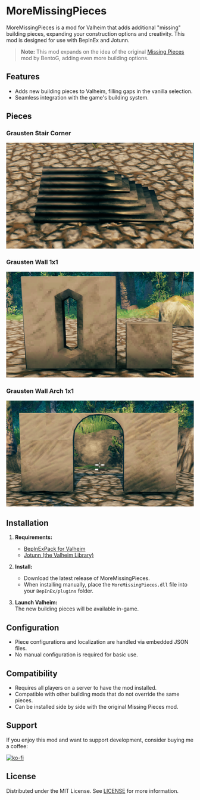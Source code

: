 # MoreMissingPieces

MoreMissingPieces is a mod for Valheim that adds additional "missing" building pieces, expanding your construction options and creativity. This mod is designed for use with BepInEx and Jotunn.

> **Note:** This mod expands on the idea of the original [Missing Pieces](https://thunderstore.io/c/valheim/p/BentoG/MissingPieces/) mod by BentoG, adding even more building options.  

## Features

- Adds new building pieces to Valheim, filling gaps in the vanilla selection.
- Seamless integration with the game's building system.

## Pieces

### Grausten Stair Corner

<p align="left">
<img alt="Grausten Stair Corner" width="800" src="https://github.com/FrenkTimmer/MoreMissingPieces/blob/main/Images/piece_grausten_stonestair_corner.png?raw=true" />
</p>

### Grausten Wall 1x1

<p align="left">
<img alt="Grausten Wall 1x1" width="800" src="https://github.com/FrenkTimmer/MoreMissingPieces/blob/main/Images/piece_grausten_wall_1x1.png?raw=true" />
</p>

### Grausten Wall Arch 1x1

<p align="left">
<img alt="Grausten Wall Arch 1x1" width="800" src="https://github.com/FrenkTimmer/MoreMissingPieces/blob/main/Images/piece_grausten_wall_arch_1x1.png?raw=true" />
</p>

## Installation

1. **Requirements:**
   - [BepInExPack for Valheim](https://valheim.thunderstore.io/package/denikson/BepInExPack_Valheim/)
   - [Jotunn (the Valheim Library)](https://valheim.thunderstore.io/package/ValheimModding/Jotunn/)

2. **Install:**
   - Download the latest release of MoreMissingPieces.
   - When installing manually, place the `MoreMissingPieces.dll` file into your `BepInEx/plugins` folder.

3. **Launch Valheim:**  
   The new building pieces will be available in-game.

## Configuration

- Piece configurations and localization are handled via embedded JSON files.
- No manual configuration is required for basic use.

## Compatibility

- Requires all players on a server to have the mod installed.
- Compatible with other building mods that do not override the same pieces.
- Can be installed side by side with the original Missing Pieces mod.

## Support

If you enjoy this mod and want to support development, consider buying me a coffee:

[![ko-fi](https://ko-fi.com/img/githubbutton_sm.svg)](https://ko-fi.com/vismeneer)

## License

Distributed under the MIT License. See [LICENSE](LICENSE) for more information.

